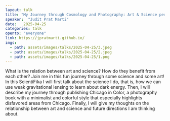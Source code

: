 ```yaml
---
layout: talk
title: "My Journey through Cosmology and Photography: Art & Science perspectives"
speaker:  "Judit Prat Marti"
date:   2025-04-25
categories: talk
opento: "everyone"
link: https://jpratmarti.github.io/
imgs:
  - path: assets/images/talks/2025-04-25/3.jpeg
  - path: assets/images/talks/2025-04-25/2.jpeg
  - path: assets/images/talks/2025-04-25/1.png
---
```

What is the relation between art and science? How do they benefit from each other? Join me in this fun journey through some science and some art! In this ScientiFika I will first talk about the science I do, that is, how we can use weak gravitational lensing to learn about dark energy. Then, I will describe my journey through publishing Chicago in Color, a photography book with a minimalist and colorful style that especially highlights disfavored areas from Chicago. Finally, I will give my thoughts on the relationship between art and science and future directions I am thinking about.
